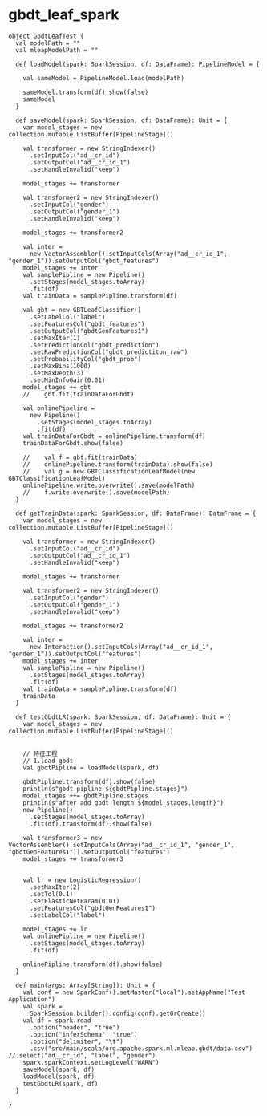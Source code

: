 # gbdt_leaf_spark

    
    object GbdtLeafTest {
      val modelPath = ""
      val mleapModelPath = ""
    
      def loadModel(spark: SparkSession, df: DataFrame): PipelineModel = {
    
        val sameModel = PipelineModel.load(modelPath)
    
        sameModel.transform(df).show(false)
        sameModel
      }
    
      def saveModel(spark: SparkSession, df: DataFrame): Unit = {
        var model_stages = new collection.mutable.ListBuffer[PipelineStage]()
    
        val transformer = new StringIndexer()
          .setInputCol("ad__cr_id")
          .setOutputCol("ad__cr_id_1")
          .setHandleInvalid("keep")
    
        model_stages += transformer
    
        val transformer2 = new StringIndexer()
          .setInputCol("gender")
          .setOutputCol("gender_1")
          .setHandleInvalid("keep")
    
        model_stages += transformer2
    
        val inter =
          new VectorAssembler().setInputCols(Array("ad__cr_id_1", "gender_1")).setOutputCol("gbdt_features")
        model_stages += inter
        val samplePipline = new Pipeline()
          .setStages(model_stages.toArray)
          .fit(df)
        val trainData = samplePipline.transform(df)
    
        val gbt = new GBTLeafClassifier()
          .setLabelCol("label")
          .setFeaturesCol("gbdt_features")
          .setOutputCol("gbdtGenFeatures1")
          .setMaxIter(1)
          .setPredictionCol("gbdt_prediction")
          .setRawPredictionCol("gbdt_predictiton_raw")
          .setProbabilityCol("gbdt_prob")
          .setMaxBins(1000)
          .setMaxDepth(3)
          .setMinInfoGain(0.01)
        model_stages += gbt
        //    gbt.fit(trainDataForGbdt)
    
        val onlinePipeline =
          new Pipeline()
            .setStages(model_stages.toArray)
            .fit(df)
        val trainDataForGbdt = onlinePipeline.transform(df)
        trainDataForGbdt.show(false)
    
        //    val f = gbt.fit(trainData)
        //    onlinePipeline.transform(trainData).show(false)
        //    val g = new GBTClassificationLeafModel(new GBTClassificationLeafModel)
        onlinePipeline.write.overwrite().save(modelPath)
        //    f.write.overwrite().save(modelPath)
      }
    
      def getTrainData(spark: SparkSession, df: DataFrame): DataFrame = {
        var model_stages = new collection.mutable.ListBuffer[PipelineStage]()
    
        val transformer = new StringIndexer()
          .setInputCol("ad__cr_id")
          .setOutputCol("ad__cr_id_1")
          .setHandleInvalid("keep")
    
        model_stages += transformer
    
        val transformer2 = new StringIndexer()
          .setInputCol("gender")
          .setOutputCol("gender_1")
          .setHandleInvalid("keep")
    
        model_stages += transformer2
    
        val inter =
          new Interaction().setInputCols(Array("ad__cr_id_1", "gender_1")).setOutputCol("features")
        model_stages += inter
        val samplePipline = new Pipeline()
          .setStages(model_stages.toArray)
          .fit(df)
        val trainData = samplePipline.transform(df)
        trainData
      }
    
      def testGbdtLR(spark: SparkSession, df: DataFrame): Unit = {
        var model_stages = new collection.mutable.ListBuffer[PipelineStage]()
    
    
        // 特征工程
        // 1.load gbdt
        val gbdtPipline = loadModel(spark, df)
    
        gbdtPipline.transform(df).show(false)
        println(s"gbdt pipline ${gbdtPipline.stages}")
        model_stages ++= gbdtPipline.stages
        println(s"after add gbdt length ${model_stages.length}")
        new Pipeline()
          .setStages(model_stages.toArray)
          .fit(df).transform(df).show(false)
    
        val transformer3 = new VectorAssembler().setInputCols(Array("ad__cr_id_1", "gender_1", "gbdtGenFeatures1")).setOutputCol("features")
        model_stages += transformer3
    
    
        val lr = new LogisticRegression()
          .setMaxIter(2)
          .setTol(0.1)
          .setElasticNetParam(0.01)
          .setFeaturesCol("gbdtGenFeatures1")
          .setLabelCol("label")
    
        model_stages += lr
        val onlinePipline = new Pipeline()
          .setStages(model_stages.toArray)
          .fit(df)
    
        onlinePipline.transform(df).show(false)
      }
    
      def main(args: Array[String]): Unit = {
        val conf = new SparkConf().setMaster("local").setAppName("Test Application")
        val spark =
          SparkSession.builder().config(conf).getOrCreate()
        val df = spark.read
          .option("header", "true")
          .option("inferSchema", "true")
          .option("delimiter", "\t")
          .csv("src/main/scala/org.apache.spark.ml.mleap.gbdt/data.csv") //.select("ad__cr_id", "label", "gender")
        spark.sparkContext.setLogLevel("WARN")
        saveModel(spark, df)
        loadModel(spark, df)
        testGbdtLR(spark, df)
      }
    
    }

